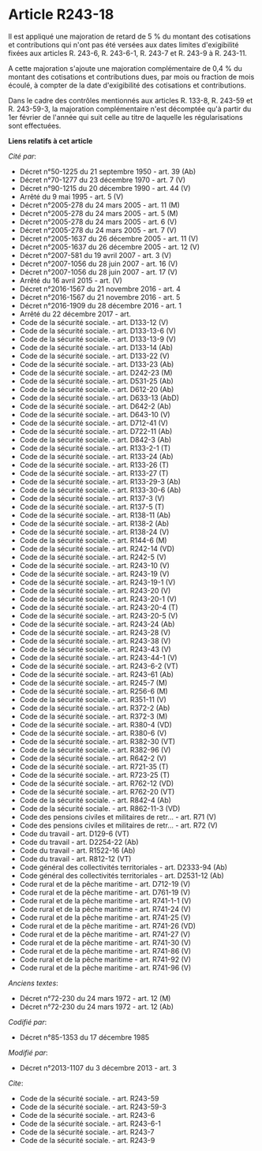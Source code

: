 # Article R243-18

Il est appliqué une majoration de retard de 5 % du montant des cotisations et contributions qui n'ont pas été versées aux
dates limites d'exigibilité fixées aux articles R. 243-6, R. 243-6-1, 
R. 243-7 et R. 243-9 à R. 243-11. 

A cette majoration s'ajoute une majoration complémentaire de 0,4 % du montant des cotisations et contributions dues, par mois
ou fraction de mois écoulé, à compter de la date d'exigibilité des cotisations et contributions. 

Dans le cadre des contrôles mentionnés aux articles R. 133-8, R. 243-59 et R. 243-59-3, la majoration complémentaire n'est
décomptée qu'à partir du 1er février de l'année qui suit celle au titre de laquelle les régularisations sont effectuées.

**Liens relatifs à cet article**

_Cité par_:

  - Décret n°50-1225 du 21 septembre 1950 - art. 39 (Ab)
  - Décret n°70-1277 du 23 décembre 1970 - art. 7 (V)
  - Décret n°90-1215 du 20 décembre 1990 - art. 44 (V)
  - Arrêté du 9 mai 1995 - art. 5 (V)
  - Décret n°2005-278 du 24 mars 2005 - art. 11 (M)
  - Décret n°2005-278 du 24 mars 2005 - art. 5 (M)
  - Décret n°2005-278 du 24 mars 2005 - art. 6 (V)
  - Décret n°2005-278 du 24 mars 2005 - art. 7 (V)
  - Décret n°2005-1637 du 26 décembre 2005 - art. 11 (V)
  - Décret n°2005-1637 du 26 décembre 2005 - art. 12 (V)
  - Décret n°2007-581 du 19 avril 2007 - art. 3 (V)
  - Décret n°2007-1056 du 28 juin 2007 - art. 16 (V)
  - Décret n°2007-1056 du 28 juin 2007 - art. 17 (V)
  - Arrêté du 16 avril 2015 - art. (V)
  - Décret n°2016-1567 du 21 novembre 2016 - art. 4
  - Décret n°2016-1567 du 21 novembre 2016 - art. 5
  - Décret n°2016-1909 du 28 décembre 2016 - art. 1
  - Arrêté du 22 décembre 2017 - art.
  - Code de la sécurité sociale. - art. D133-12 (V)
  - Code de la sécurité sociale. - art. D133-13-6 (V)
  - Code de la sécurité sociale. - art. D133-13-9 (V)
  - Code de la sécurité sociale. - art. D133-14 (Ab)
  - Code de la sécurité sociale. - art. D133-22 (V)
  - Code de la sécurité sociale. - art. D133-23 (Ab)
  - Code de la sécurité sociale. - art. D242-23 (M)
  - Code de la sécurité sociale. - art. D531-25 (Ab)
  - Code de la sécurité sociale. - art. D612-20 (Ab)
  - Code de la sécurité sociale. - art. D633-13 (AbD)
  - Code de la sécurité sociale. - art. D642-2 (Ab)
  - Code de la sécurité sociale. - art. D643-10 (V)
  - Code de la sécurité sociale. - art. D712-41 (V)
  - Code de la sécurité sociale. - art. D722-11 (Ab)
  - Code de la sécurité sociale. - art. D842-3 (Ab)
  - Code de la sécurité sociale. - art. R133-2-1 (T)
  - Code de la sécurité sociale. - art. R133-24 (Ab)
  - Code de la sécurité sociale. - art. R133-26 (T)
  - Code de la sécurité sociale. - art. R133-27 (T)
  - Code de la sécurité sociale. - art. R133-29-3 (Ab)
  - Code de la sécurité sociale. - art. R133-30-6 (Ab)
  - Code de la sécurité sociale. - art. R137-3 (V)
  - Code de la sécurité sociale. - art. R137-5 (T)
  - Code de la sécurité sociale. - art. R138-11 (Ab)
  - Code de la sécurité sociale. - art. R138-2 (Ab)
  - Code de la sécurité sociale. - art. R138-24 (V)
  - Code de la sécurité sociale. - art. R144-6 (M)
  - Code de la sécurité sociale. - art. R242-14 (VD)
  - Code de la sécurité sociale. - art. R242-5 (V)
  - Code de la sécurité sociale. - art. R243-10 (V)
  - Code de la sécurité sociale. - art. R243-19 (V)
  - Code de la sécurité sociale. - art. R243-19-1 (V)
  - Code de la sécurité sociale. - art. R243-20 (V)
  - Code de la sécurité sociale. - art. R243-20-1 (V)
  - Code de la sécurité sociale. - art. R243-20-4 (T)
  - Code de la sécurité sociale. - art. R243-20-5 (V)
  - Code de la sécurité sociale. - art. R243-24 (Ab)
  - Code de la sécurité sociale. - art. R243-28 (V)
  - Code de la sécurité sociale. - art. R243-38 (V)
  - Code de la sécurité sociale. - art. R243-43 (V)
  - Code de la sécurité sociale. - art. R243-44-1 (V)
  - Code de la sécurité sociale. - art. R243-6-2 (VT)
  - Code de la sécurité sociale. - art. R243-61 (Ab)
  - Code de la sécurité sociale. - art. R245-7 (M)
  - Code de la sécurité sociale. - art. R256-6 (M)
  - Code de la sécurité sociale. - art. R351-11 (V)
  - Code de la sécurité sociale. - art. R372-2 (Ab)
  - Code de la sécurité sociale. - art. R372-3 (M)
  - Code de la sécurité sociale. - art. R380-4 (VD)
  - Code de la sécurité sociale. - art. R380-6 (V)
  - Code de la sécurité sociale. - art. R382-30 (VT)
  - Code de la sécurité sociale. - art. R382-96 (V)
  - Code de la sécurité sociale. - art. R642-2 (V)
  - Code de la sécurité sociale. - art. R721-35 (T)
  - Code de la sécurité sociale. - art. R723-25 (T)
  - Code de la sécurité sociale. - art. R762-12 (VD)
  - Code de la sécurité sociale. - art. R762-20 (VT)
  - Code de la sécurité sociale. - art. R842-4 (Ab)
  - Code de la sécurité sociale. - art. R862-11-3 (VD)
  - Code des pensions civiles et militaires de retr... - art. R71 (V)
  - Code des pensions civiles et militaires de retr... - art. R72 (V)
  - Code du travail - art. D129-6 (VT)
  - Code du travail - art. D2254-22 (Ab)
  - Code du travail - art. R1522-16 (Ab)
  - Code du travail - art. R812-12 (VT)
  - Code général des collectivités territoriales - art. D2333-94 (Ab)
  - Code général des collectivités territoriales - art. D2531-12 (Ab)
  - Code rural et de la pêche maritime - art. D712-19 (V)
  - Code rural et de la pêche maritime - art. D761-19 (V)
  - Code rural et de la pêche maritime - art. R741-1-1 (V)
  - Code rural et de la pêche maritime - art. R741-24 (V)
  - Code rural et de la pêche maritime - art. R741-25 (V)
  - Code rural et de la pêche maritime - art. R741-26 (VD)
  - Code rural et de la pêche maritime - art. R741-27 (V)
  - Code rural et de la pêche maritime - art. R741-30 (V)
  - Code rural et de la pêche maritime - art. R741-86 (V)
  - Code rural et de la pêche maritime - art. R741-92 (V)
  - Code rural et de la pêche maritime - art. R741-96 (V)

_Anciens textes_:

  - Décret n°72-230 du 24 mars 1972 - art. 12 (M)
  - Décret n°72-230 du 24 mars 1972 - art. 12 (Ab)

_Codifié par_:

  - Décret n°85-1353 du 17 décembre 1985

_Modifié par_:

  - Décret n°2013-1107 du 3 décembre 2013 - art. 3

_Cite_:

  - Code de la sécurité sociale. - art. R243-59
  - Code de la sécurité sociale. - art. R243-59-3
  - Code de la sécurité sociale. - art. R243-6
  - Code de la sécurité sociale. - art. R243-6-1
  - Code de la sécurité sociale. - art. R243-7
  - Code de la sécurité sociale. - art. R243-9
